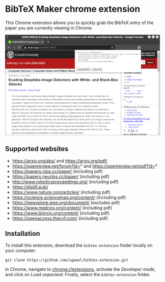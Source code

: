 # BibTeX Maker chrome extension

This Chrome extension allows you to quickly grab the BibTeX entry of the
paper you are currently viewing in Chrome.

![Screenshot showing the extension](https://github.com/sgowal/bibtex-extension/raw/master/screenshots/screenshot.png "Screenshot")

## Supported websites

* https://arxiv.org/abs/ and https://arxiv.org/pdf/
* https://openreview.net/forum?id=* and https://openreview.net/pdf?id=*
* https://papers.nips.cc/paper/ (including pdf)
* https://papers.neurips.cc/paper/ (including pdf)
* http://www.roboticsproceedings.org/ (including pdf)
* https://distill.pub/
* https://www.nature.com/articles/ (including pdf)
* https://science.sciencemag.org/content/ (including pdf)
* https://ieeexplore.ieee.org/document/ (excludes pdf)
* https://www.medrxiv.org/content/ (including pdf)
* https://www.biorxiv.org/content/ (including pdf)
* https://openaccess.thecvf.com/ (including pdf)

## Installation

To install this extension, download the `bibtex-extension` folder locally
on your computer:

```
git clone https://github.com/sgowal/bibtex-extension.git
```

In Chrome, navigate to [chrome://extensions](chrome://extensions), activate
the *Developer mode*, and click on *Load unpacked*. Finally, select the
`bibtex-extension` folder.
